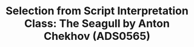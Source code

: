 ---
layout: manifest
title: 'Selection from Script Interpretation Class: The Seagull by Anton Chekhov (ADS0565)'
manifest_name: the-seagull

---